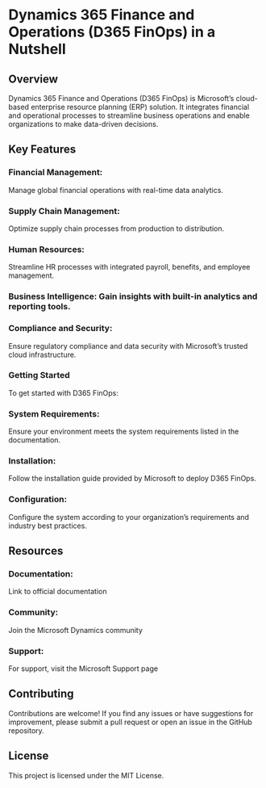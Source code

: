 # Dynamics 365 Finance and Operations (D365 FinOps) in a Nutshell

## Overview
Dynamics 365 Finance and Operations (D365 FinOps) is Microsoft’s cloud-based enterprise resource planning (ERP) solution. It integrates financial and operational processes to streamline business operations and enable organizations to make data-driven decisions.

## Key Features
### Financial Management: 
Manage global financial operations with real-time data analytics.

### Supply Chain Management: 
Optimize supply chain processes from production to distribution.

### Human Resources: 
Streamline HR processes with integrated payroll, benefits, and employee management.

### Business Intelligence: Gain insights with built-in analytics and reporting tools.

### Compliance and Security: 
Ensure regulatory compliance and data security with Microsoft’s trusted cloud infrastructure.

### Getting Started
To get started with D365 FinOps:

### System Requirements: 
Ensure your environment meets the system requirements listed in the documentation.

### Installation: 
Follow the installation guide provided by Microsoft to deploy D365 FinOps.

### Configuration: 
Configure the system according to your organization’s requirements and industry best practices.

## Resources
### Documentation: 
Link to official documentation

### Community: 
Join the Microsoft Dynamics community

### Support: 
For support, visit the Microsoft Support page

## Contributing
Contributions are welcome! If you find any issues or have suggestions for improvement, please submit a pull request or open an issue in the GitHub repository.

## License
This project is licensed under the MIT License.


